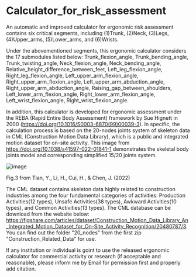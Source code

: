 # Calculator_for_risk_assessment
An automatic and improved calculator for ergonomic risk assessment contains six critical segments, including (1)Trunk, (2)Neck, (3)Legs, (4)Upper_arms, (5)Lower_arms, and (6)Wrists.

Under the abovementioned segments, this ergonomic calculator considers the 17 submodules listed below: Trunk_flexion_angle, Trunk_bending_angle, Trunk_twisting_angle, Neck_flexion_angle, Neck_bending_angle, Relative_height_difference_between_feet, Left_leg_flexion_angle, Right_leg_flexion_angle, Left_upper_arm_flexion_angle, Right_upper_arm_flexion_angle, Left_upper_arm_abduction_angle, Right_upper_arm_abduction_angle, Raising_gap_between_shoulders, Left_lower_arm_flexion_angle, Right_lower_arm_flexion_angle, Left_wrist_flexion_angle, Right_wrist_flexion_angle.

In addition, this calculator is developed for ergonomic assessment under the REBA (Rapid Entire Body Assessment) framework by Sue Hignett in 2000 (https://doi.org/10.1016/S0003-6870(99)00039-3). In specific, the calculation process is based on the 20-nodes joints system of skeleton data in CML (Construction Motion Data Library), which is a public and integrated motion dataset for on-site activity. This image from https://doi.org/10.1038/s41597-022-01841-1 demonstrates the skeletal body joints model and corresponding simplified 15/20 joints system.

![image](https://github.com/LIZR58/Calculator_for_ergonomic_assessment/assets/133872933/fe2dbcf6-f783-4d7c-8de4-062d5fb026e3)

Fig.3  from Tian, Y., Li, H., Cui, H., & Chen, J. (2022)

The CML dataset contains skeleton data highly related to construction industries among the four fundamental categories of activities: Production Activities(12 types), Unsafe Activities(38 types), Awkward Activities(10 types), and Common Activities(13 types). The CML database can be download from the website below: https://figshare.com/articles/dataset/Construction_Motion_Data_Library_An_Integrated_Motion_Dataset_for_On-Site_Activity_Recognition/20480787/3. You can find out the folder "20_nodes" from the first zip "Construction_Related_Data" for use.

If any institution or individual is goint to use the released ergonomic calculator for commercial activity or research (if acceptable and reasonable), please inform me by Email for permission first and properly add citation.
